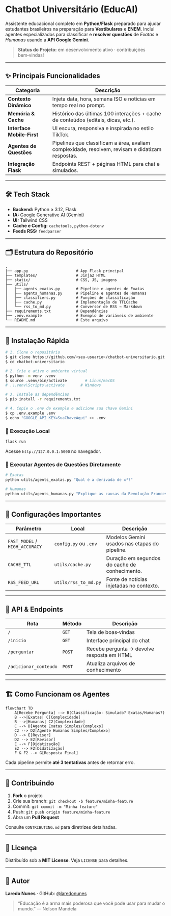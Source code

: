 # Chatbot Universitário (EducAI)

Assistente educacional completo em **Python/Flask** preparado para ajudar estudantes brasileiros na preparação para **Vestibulares** e **ENEM**.  Inclui agentes especializados para classificar e **resolver questões** de *Exatas* e *Humanas* usando a **API Google Gemini**.

> **Status do Projeto:** em desenvolvimento ativo · contribuições bem‑vindas!

---

## ✨ Principais Funcionalidades

| Categoria                  | Descrição                                                                                        |
| -------------------------- | ------------------------------------------------------------------------------------------------ |
| **Contexto Dinâmico**      | Injeta data, hora, semana ISO e notícias em tempo real no prompt.                                |
| **Memória & Cache**        | Histórico das últimas 100 interações + cache de conteúdos (editais, dicas, etc.).                |
| **Interface Mobile‑First** | UI escura, responsiva e inspirada no estilo TikTok.                                              |
| **Agentes de Questões**    | Pipelines que classificam a área, avaliam complexidade, resolvem, revisam e didatizam respostas. |
| **Integração Flask**       | Endpoints REST + páginas HTML para chat e simulados.                                             |

---

## 🛠️ Tech Stack

* **Backend:** Python ≥ 3.12, Flask
* **IA:** Google Generative AI (Gemini)
* **UI:** Tailwind CSS
* **Cache e Config:** `cachetools`, `python‑dotenv`
* **Feeds RSS:** `feedparser`

---

## 🗂️ Estrutura do Repositório

```text
.
├── app.py                     # App Flask principal
├── templates/                 # Jinja2 HTML
├── static/                    # CSS, JS, imagens
├── utils/
│   ├── agents_exatas.py       # Pipeline e agentes de Exatas
│   ├── agents_humanas.py      # Pipeline e agentes de Humanas
│   ├── classifiers.py         # Funções de classificação
│   ├── cache.py               # Implementação de TTLCache
│   └── rss_to_md.py           # Conversor de RSS → Markdown
├── requirements.txt           # Dependências
├── .env.example               # Exemplo de variáveis de ambiente
└── README.md                  # Este arquivo
```

---

## 🚀 Instalação Rápida

```bash
# 1. Clone o repositório
$ git clone https://github.com/<seu‑usuario>/chatbot‑universitario.git
$ cd chatbot‑universitario

# 2. Crie e ative o ambiente virtual
$ python -m venv .venv
$ source .venv/bin/activate        # Linux/macOS
# .\.venv\Scripts\activate       # Windows

# 3. Instale as dependências
$ pip install -r requirements.txt

# 4. Copie o .env de exemplo e adicione sua chave Gemini
$ cp .env.example .env
$ echo "GOOGLE_API_KEY=SuaChaveAqui" >> .env
```

### 📡 Execução Local

```bash
flask run
```

Acesse `http://127.0.0.1:5000` no navegador.

### 🤖 Executar Agentes de Questões Diretamente

```bash
# Exatas
python utils/agents_exatas.py "Qual é a derivada de x²?"

# Humanas
python utils/agents_humanas.py "Explique as causas da Revolução Francesa."
```

---

## 🧩 Configurações Importantes

| Parâmetro                      | Local                 | Descrição                                     |
| ------------------------------ | --------------------- | --------------------------------------------- |
| `FAST_MODEL` / `HIGH_ACCURACY` | `config.py` ou `.env` | Modelos Gemini usados nas etapas do pipeline. |
| `CACHE_TTL`                    | `utils/cache.py`      | Duração em segundos do cache de conhecimento. |
| `RSS_FEED_URL`                 | `utils/rss_to_md.py`  | Fonte de notícias injetadas no contexto.      |

---

## 📑 API & Endpoints

| Rota                  | Método | Descrição                                  |
| --------------------- | ------ | ------------------------------------------ |
| `/`                   | `GET`  | Tela de boas‑vindas                        |
| `/inicio`             | `GET`  | Interface principal do chat                |
| `/perguntar`          | `POST` | Recebe pergunta → devolve resposta em HTML |
| `/adicionar_conteudo` | `POST` | Atualiza arquivos de conhecimento          |

---

## 🏗️ Como Funcionam os Agentes

```mermaid
flowchart TD
    A[Recebe Pergunta] --> B(Classificação: Simulado? Exatas/Humanas?)
    B -->|Exatas| C[Complexidade]
    B -->|Humanas| C2[Complexidade]
    C --> D[Agente Exatas Simples/Complexo]
    C2 --> D2[Agente Humanas Simples/Complexo]
    D --> E[Revisor]
    D2 --> E2[Revisor]
    E --> F[Didatização]
    E2 --> F2[Didatização]
    F & F2 --> G[Resposta Final]
```

Cada pipeline permite **até 3 tentativas** antes de retornar erro.

---

## 🤝 Contribuindo

1. **Fork** o projeto
2. Crie sua branch: `git checkout -b feature/minha‑feature`
3. Commit: `git commit -m "Minha feature"`
4. Push: `git push origin feature/minha‑feature`
5. Abra um **Pull Request**

Consulte `CONTRIBUTING.md` para diretrizes detalhadas.

---

## 📝 Licença

Distribuído sob a **MIT License**.  Veja `LICENSE` para detalhes.

---

## 👤 Autor

**Laredo Nunes** · GitHub: [@laredonunes](https://github.com/laredonunes)

> “Educação é a arma mais poderosa que você pode usar para mudar o mundo.” — Nelson Mandela
